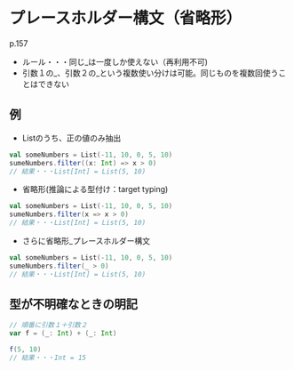 # プレースホルダー構文（省略形）
p.157

- ルール・・・同じ_は一度しか使えない（再利用不可)
- 引数１の_、引数２の_という複数使い分けは可能。同じものを複数回使うことはできない

## 例
- Listのうち、正の値のみ抽出
```scala
val someNumbers = List(-11, 10, 0, 5, 10)
sumeNumbers.filter((x: Int) => x > 0)
// 結果・・・List[Int] = List(5, 10)
```

- 省略形(推論による型付け：target typing)
```scala
val someNumbers = List(-11, 10, 0, 5, 10)
sumeNumbers.filter(x => x > 0)
// 結果・・・List[Int] = List(5, 10)
```

- さらに省略形_プレースホルダー構文
```scala
val someNumbers = List(-11, 10, 0, 5, 10)
sumeNumbers.filter(_ > 0)
// 結果・・・List[Int] = List(5, 10)
```

## 型が不明確なときの明記

```scala
// 順番に引数１＋引数２
var f = (_: Int) + (_: Int)

f(5, 10)
// 結果・・・Int = 15

```
